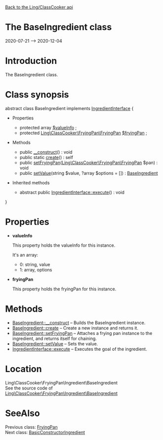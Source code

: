 [Back to the Ling/ClassCooker api](https://github.com/lingtalfi/ClassCooker/blob/master/doc/api/Ling/ClassCooker.md)



The BaseIngredient class
================
2020-07-21 --> 2020-12-04






Introduction
============

The BaseIngredient class.



Class synopsis
==============


abstract class <span class="pl-k">BaseIngredient</span> implements [IngredientInterface](https://github.com/lingtalfi/ClassCooker/blob/master/doc/api/Ling/ClassCooker/FryingPan/Ingredient/IngredientInterface.md) {

- Properties
    - protected array [$valueInfo](#property-valueInfo) ;
    - protected [Ling\ClassCooker\FryingPan\FryingPan](https://github.com/lingtalfi/ClassCooker/blob/master/doc/api/Ling/ClassCooker/FryingPan/FryingPan.md) [$fryingPan](#property-fryingPan) ;

- Methods
    - public [__construct](https://github.com/lingtalfi/ClassCooker/blob/master/doc/api/Ling/ClassCooker/FryingPan/Ingredient/BaseIngredient/__construct.md)() : void
    - public static [create](https://github.com/lingtalfi/ClassCooker/blob/master/doc/api/Ling/ClassCooker/FryingPan/Ingredient/BaseIngredient/create.md)() : self
    - public [setFryingPan](https://github.com/lingtalfi/ClassCooker/blob/master/doc/api/Ling/ClassCooker/FryingPan/Ingredient/BaseIngredient/setFryingPan.md)([Ling\ClassCooker\FryingPan\FryingPan](https://github.com/lingtalfi/ClassCooker/blob/master/doc/api/Ling/ClassCooker/FryingPan/FryingPan.md) $pan) : void
    - public [setValue](https://github.com/lingtalfi/ClassCooker/blob/master/doc/api/Ling/ClassCooker/FryingPan/Ingredient/BaseIngredient/setValue.md)(string $value, ?array $options = []) : [BaseIngredient](https://github.com/lingtalfi/ClassCooker/blob/master/doc/api/Ling/ClassCooker/FryingPan/Ingredient/BaseIngredient.md)

- Inherited methods
    - abstract public [IngredientInterface::execute](https://github.com/lingtalfi/ClassCooker/blob/master/doc/api/Ling/ClassCooker/FryingPan/Ingredient/IngredientInterface/execute.md)() : void

}




Properties
=============

- <span id="property-valueInfo"><b>valueInfo</b></span>

    This property holds the valueInfo for this instance.
    
    It's an array:
    - 0: string, value
    - 1: array, options
    
    

- <span id="property-fryingPan"><b>fryingPan</b></span>

    This property holds the fryingPan for this instance.
    
    



Methods
==============

- [BaseIngredient::__construct](https://github.com/lingtalfi/ClassCooker/blob/master/doc/api/Ling/ClassCooker/FryingPan/Ingredient/BaseIngredient/__construct.md) &ndash; Builds the BaseIngredient instance.
- [BaseIngredient::create](https://github.com/lingtalfi/ClassCooker/blob/master/doc/api/Ling/ClassCooker/FryingPan/Ingredient/BaseIngredient/create.md) &ndash; Create a new instance and returns it.
- [BaseIngredient::setFryingPan](https://github.com/lingtalfi/ClassCooker/blob/master/doc/api/Ling/ClassCooker/FryingPan/Ingredient/BaseIngredient/setFryingPan.md) &ndash; Attaches a frying pan instance to the ingredient, and returns itself for chaining.
- [BaseIngredient::setValue](https://github.com/lingtalfi/ClassCooker/blob/master/doc/api/Ling/ClassCooker/FryingPan/Ingredient/BaseIngredient/setValue.md) &ndash; Sets the value.
- [IngredientInterface::execute](https://github.com/lingtalfi/ClassCooker/blob/master/doc/api/Ling/ClassCooker/FryingPan/Ingredient/IngredientInterface/execute.md) &ndash; Executes the goal of the ingredient.





Location
=============
Ling\ClassCooker\FryingPan\Ingredient\BaseIngredient<br>
See the source code of [Ling\ClassCooker\FryingPan\Ingredient\BaseIngredient](https://github.com/lingtalfi/ClassCooker/blob/master/FryingPan/Ingredient/BaseIngredient.php)



SeeAlso
==============
Previous class: [FryingPan](https://github.com/lingtalfi/ClassCooker/blob/master/doc/api/Ling/ClassCooker/FryingPan/FryingPan.md)<br>Next class: [BasicConstructorIngredient](https://github.com/lingtalfi/ClassCooker/blob/master/doc/api/Ling/ClassCooker/FryingPan/Ingredient/BasicConstructorIngredient.md)<br>
